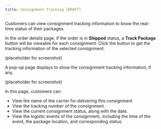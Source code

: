 ```yaml
---
title: Consignment Tracking (DRAFT)
---
```


Customers can view consignment tracking information to know the real-time status of their packages.

In the order details page, if the order is in **Shipped** status, a **Track Package** button will be viewable for each consignment. Click the button to get the tracking information of the selected consignment.

(placeholder for screenshot)

A pop-up page displays to show the consignment tracking information, if any.

(placeholder for screenshot)

In this page, customers can:
 - View the name of the carrier for delivering this consignment
 - View the tracking number of the consignment. 
 - View the current consignment status, along with the date.
 - View the logistic events of the consignment, including the time of the event, the package location, and corresponding status. 